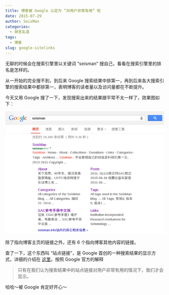 ```yaml
---
title: 博客被 Google 认定为 “对用户非常有用” 啦
date: 2015-07-29
author: SeisMan
categories:
  - 胡言乱语
tags:
  - 博客
slug: google-sitelinks
---
```


无聊的时候会在搜索引擎里以关键词 “seisman” 搜自己，看看在搜索引擎里的排名是怎样的。

从一开始的完全搜不到，到后来 Google 搜索结果中排第一，再到后来各大搜索引擎的搜索结果中都排第一，表明博客的读者量以及访问量都在不断提升。

今天又用 Google 搜了一下，发现搜索出来的结果跟平常不太一样了，效果图如下：

![](/images/2015072901.png)

除了指向博客主页的链接之外，还有 6 个指向博客其他内容的链接。

查了一下，这个东西叫 “站点链接”，是 Google 首创的一种搜索结果的显示方式，详细的介绍在 [这里](https://support.google.com/webmasters/answer/47334?hl=zh-Hans)。按照 Google 官方的解释

> 只有在我们认为搜索结果中的站点链接对用户非常有用的情况下，我们才会显示。

哈哈～被 Google 肯定好开心～
